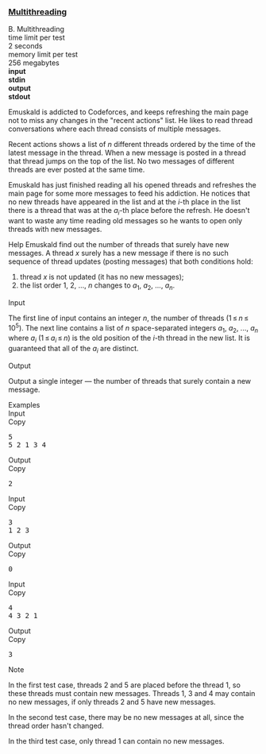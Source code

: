 <h3><a href="https://codeforces.com/contest/270/problem/B" target="_blank" rel="noopener noreferrer">Multithreading</a></h3>

<div class="header"><div class="title">B. Multithreading</div><div class="time-limit"><div class="property-title">time limit per test</div>2 seconds</div><div class="memory-limit"><div class="property-title">memory limit per test</div>256 megabytes</div><div class="input-file input-standard" style="font-weight: bold"><div class="property-title">input</div>stdin</div><div class="output-file output-standard" style="font-weight: bold"><div class="property-title">output</div>stdout</div></div><div><p>Emuskald is addicted to Codeforces, and keeps refreshing the main page not to miss any changes in the "recent actions" list. He likes to read thread conversations where each thread consists of multiple messages.</p><p>Recent actions shows a list of <span class="tex-span"><i>n</i></span> different threads ordered by the time of the latest message in the thread. When a new message is posted in a thread that thread jumps on the top of the list. No two messages of different threads are ever posted at the same time.</p><p>Emuskald has just finished reading all his opened threads and refreshes the main page for some more messages to feed his addiction. He notices that no new threads have appeared in the list and at the <span class="tex-span"><i>i</i></span>-th place in the list there is a thread that was at the <span class="tex-span"><i>a</i><sub class="lower-index"><i>i</i></sub></span>-th place before the refresh. He doesn't want to waste any time reading old messages so he wants to open only threads with new messages.</p><p>Help Emuskald find out the number of threads that <span class="tex-font-style-bf">surely</span> have new messages. A thread <span class="tex-span"><i>x</i></span> surely has a new message if there is no such sequence of thread updates (posting messages) that both conditions hold: </p><ol> <li> thread <span class="tex-span"><i>x</i></span> is not updated (it has no new messages); </li><li> the list order 1, 2, ..., <span class="tex-span"><i>n</i></span> changes to <span class="tex-span"><i>a</i><sub class="lower-index">1</sub></span>, <span class="tex-span"><i>a</i><sub class="lower-index">2</sub></span>, ..., <span class="tex-span"><i>a</i><sub class="lower-index"><i>n</i></sub></span>. </li></ol></div><div class="input-specification"><div class="section-title">Input</div><p>The first line of input contains an integer <span class="tex-span"><i>n</i></span>, the number of threads (<span class="tex-span">1 ≤ <i>n</i> ≤ 10<sup class="upper-index">5</sup></span>). The next line contains a list of <span class="tex-span"><i>n</i></span> space-separated integers <span class="tex-span"><i>a</i><sub class="lower-index">1</sub></span>, <span class="tex-span"><i>a</i><sub class="lower-index">2</sub></span>, ..., <span class="tex-span"><i>a</i><sub class="lower-index"><i>n</i></sub></span> where <span class="tex-span"><i>a</i><sub class="lower-index"><i>i</i></sub></span> (<span class="tex-span">1 ≤ <i>a</i><sub class="lower-index"><i>i</i></sub> ≤ <i>n</i></span>) is the old position of the <span class="tex-span"><i>i</i></span>-th thread in the new list. It is guaranteed that all of the <span class="tex-span"><i>a</i><sub class="lower-index"><i>i</i></sub></span> are distinct.</p></div><div class="output-specification"><div class="section-title">Output</div><p>Output a single integer — the number of threads that surely contain a new message.</p></div><div class="sample-tests"><div class="section-title">Examples</div><div class="sample-test"><div class="input"><div class="title">Input<div title="Copy" data-clipboard-target="#id0017590034661704412" id="id009918977810637049" class="input-output-copier">Copy</div></div><pre id="id0017590034661704412">5<br>5 2 1 3 4<br></pre></div><div class="output"><div class="title">Output<div title="Copy" data-clipboard-target="#id00675503192482921" id="id0006494274811299405" class="input-output-copier">Copy</div></div><pre id="id00675503192482921">2<br></pre></div><div class="input"><div class="title">Input<div title="Copy" data-clipboard-target="#id009519311562113214" id="id006725426089149465" class="input-output-copier">Copy</div></div><pre id="id009519311562113214">3<br>1 2 3<br></pre></div><div class="output"><div class="title">Output<div title="Copy" data-clipboard-target="#id006871722864173649" id="id0014948965866222597" class="input-output-copier">Copy</div></div><pre id="id006871722864173649">0<br></pre></div><div class="input"><div class="title">Input<div title="Copy" data-clipboard-target="#id006533688525325598" id="id0028166172332817874" class="input-output-copier">Copy</div></div><pre id="id006533688525325598">4<br>4 3 2 1<br></pre></div><div class="output"><div class="title">Output<div title="Copy" data-clipboard-target="#id0029359598664582065" id="id0016001214635149819" class="input-output-copier">Copy</div></div><pre id="id0029359598664582065">3<br></pre></div></div></div><div class="note"><div class="section-title">Note</div><p>In the first test case, threads 2 and 5 are placed before the thread 1, so these threads must contain new messages. Threads 1, 3 and 4 may contain no new messages, if only threads 2 and 5 have new messages.</p><p>In the second test case, there may be no new messages at all, since the thread order hasn't changed.</p><p>In the third test case, only thread 1 can contain no new messages.</p></div>